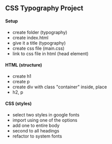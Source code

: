 ## CSS Typography Project

#### Setup

- create folder (typography)
- create index.html
- give it a title (typography)
- create css file (main.css)
- link to css file in html (head element)

#### HTML (structure)

- create h1
- create p
- create div with class "container" inside, place
- h2, p

#### CSS (styles)

- select two styles in google fonts
- import using one of the options
- add one to entire body
- second to all headings
- refactor to system fonts